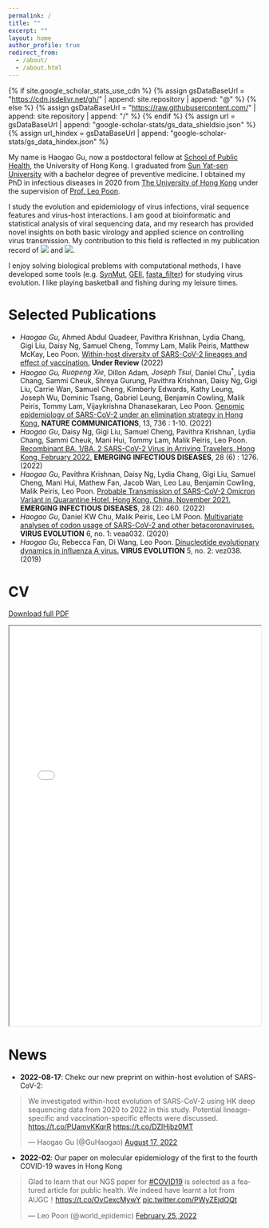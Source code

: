 ```yaml
---
permalink: /
title: ""
excerpt: ""
layout: home
author_profile: true
redirect_from: 
  - /about/
  - /about.html
---
```


{% if site.google_scholar_stats_use_cdn %}
{% assign gsDataBaseUrl = "https://cdn.jsdelivr.net/gh/" | append: site.repository | append: "@" %}
{% else %}
{% assign gsDataBaseUrl = "https://raw.githubusercontent.com/" | append: site.repository | append: "/" %}
{% endif %}
{% assign url = gsDataBaseUrl | append: "google-scholar-stats/gs_data_shieldsio.json" %}
{% assign url_hindex = gsDataBaseUrl | append: "google-scholar-stats/gs_data_hindex.json" %}

<span class="anchor" id="about-me"></span>
My name is Haogao Gu, now a postdoctoral fellow at [School of Public Health](https://sph.hku.hk/), the University of Hong Kong. I graduated from [Sun Yat-sen University](https://www.sysu.edu.cn/sysuen/) with a bachelor degree of preventive medicine. I obtained my PhD in infectious diseases in 2020 from [The University of Hong Kong](https://www.hku.hk/) under the supervision of [Prof. Leo Poon](https://sph.hku.hk/en/Biography/Poon-Lit-Man-Leo). 

I study the evolution and epidemiology of virus infections, viral sequence features and virus-host interactions. I am good at bioinformatic and statistical analysis of viral sequencing data, and my research has provided novel insights on both basic virology and applied science on controlling virus transmission. My contribution to this field is reflected in my publication record of <a href='https://scholar.google.com/citations?user=sie-ZJkAAAAJ'><img src="https://img.shields.io/endpoint?url={{ url | url_encode }}&logo=Google%20Scholar&labelColor=f6f6f6&color=9cf&style=flat&label=citations"></a> and <a href='https://scholar.google.com/citations?user=sie-ZJkAAAAJ'><img src="https://img.shields.io/endpoint?url={{ url_hindex | url_encode }}&logo=Google%20Scholar&labelColor=f6f6f6&color=9cf&style=flat&label=h-index"></a>. 

I enjoy solving biological problems with computational methods, I have developed some tools (e.g. [SynMut](https://github.com/Koohoko/SynMut), [GEII](https://leo-poon-lab-geii-scriptsweb-app-pk8r5m.streamlitapp.com/), [fasta_filter](https://github.com/Koohoko/fasta_filter)) for studying virus evolution. I like playing basketball and fishing during my leisure times. 

# Selected Publications
- _Haogao Gu_, Ahmed Abdul Quadeer, Pavithra Krishnan, Lydia Chang, Gigi Liu, Daisy Ng, Samuel Cheng, Tommy Lam, Malik Peiris, Matthew McKay, Leo Poon. [Within-host diversity of SARS-CoV-2 lineages and effect of vaccination.](https://www.researchsquare.com/article/rs-1927944/v1) **Under Review** (2022) 
- _Haogao Gu_<sup>*</sup>, Ruopeng Xie<sup>*</sup>, Dillon Adam<sup>*</sup>, Joseph Tsui<sup>*</sup>, Daniel Chu<sup>*</sup>, Lydia Chang, Sammi Cheuk, Shreya Gurung, Pavithra Krishnan, Daisy Ng, Gigi Liu, Carrie Wan, Samuel Cheng, Kimberly Edwards, Kathy Leung, Joseph Wu, Dominic Tsang, Gabriel Leung, Benjamin Cowling, Malik Peiris, Tommy Lam, Vijaykrishna Dhanasekaran, Leo Poon. [Genomic epidemiology of SARS-CoV-2 under an elimination strategy in Hong Kong.](https://pubmed.ncbi.nlm.nih.gov/35136039/) **NATURE COMMUNICATIONS**, 13, 736 : 1-10. (2022) <span class='show_paper_citations' data='sie-ZJkAAAAJ:aqlVkmm33-oC'></span>
- _Haogao Gu_, Daisy Ng, Gigi Liu, Samuel Cheng, Pavithra Krishnan, Lydia Chang, Sammi Cheuk, Mani Hui, Tommy Lam, Malik Peiris, Leo Poon. [Recombinant BA. 1/BA. 2 SARS-CoV-2 Virus in Arriving Travelers, Hong Kong, February 2022.](https://www.ncbi.nlm.nih.gov/pmc/articles/PMC9155883/) **EMERGING INFECTIOUS DISEASES**, 28 (6) : 1276. (2022) <span class='show_paper_citations' data='sie-ZJkAAAAJ:9ZlFYXVOiuMC'></span>
- _Haogao Gu_, Pavithra Krishnan, Daisy Ng, Lydia Chang, Gigi Liu, Samuel Cheng, Mani Hui, Mathew Fan, Jacob Wan, Leo Lau, Benjamin Cowling, Malik Peiris, Leo Poon. [Probable Transmission of SARS-CoV-2 Omicron Variant in Quarantine Hotel, Hong Kong, China, November 2021.](https://www.ncbi.nlm.nih.gov/pmc/articles/PMC8798678/) **EMERGING INFECTIOUS DISEASES**, 28 (2): 460. (2022) <span class='show_paper_citations' data='sie-ZJkAAAAJ:ULOm3_A8WrAC'></span>
- _Haogao Gu_, Daniel KW Chu, Malik Peiris, Leo LM Poon. [Multivariate analyses of codon usage of SARS-CoV-2 and other betacoronaviruses.](https://pubmed.ncbi.nlm.nih.gov/32431949/) **VIRUS EVOLUTION** 6, no. 1: veaa032. (2020) <span class='show_paper_citations' data='sie-ZJkAAAAJ:Tyk-4Ss8FVUC'></span>
- _Haogao Gu_, Rebecca Fan, Di Wang, Leo Poon. [Dinucleotide evolutionary dynamics in influenza A virus.](https://pubmed.ncbi.nlm.nih.gov/31737288/) **VIRUS EVOLUTION** 5, no. 2: vez038. (2019) <span class='show_paper_citations' data='sie-ZJkAAAAJ:u-x6o8ySG0sC'></span>

# CV
[Download full PDF]("../files/CV/CV_haogao.pdf")
<iframe src="/web/viewer.html?file=/files/CV/CV_haogao.pdf#pagemode=none" width="100%" height="800"></iframe>

# News
- **2022-08-17**: Chekc our new preprint on within-host evolution of SARS-CoV-2:
<blockquote class="twitter-tweet"><p lang="en" dir="ltr">We investigated within-host evolution of SARS-CoV-2 using HK deep sequencing data from 2020 to 2022 in this study. Potential lineage-specific and vaccination-specific effects were discussed. <a href="https://t.co/PUamvKKqrR">https://t.co/PUamvKKqrR</a> <a href="https://t.co/DZIHjbz0MT">https://t.co/DZIHjbz0MT</a></p>&mdash; Haogao Gu (@GuHaogao) <a href="https://twitter.com/GuHaogao/status/1559896855705632768?ref_src=twsrc%5Etfw">August 17, 2022</a></blockquote> <script async src="https://platform.twitter.com/widgets.js" charset="utf-8"></script>

- **2022-02**: Our paper on molecular epidemiology of the first to the fourth COVID-19 waves in Hong Kong
<blockquote class="twitter-tweet"><p lang="en" dir="ltr">Glad to learn that our NGS paper for <a href="https://twitter.com/hashtag/COVID19?src=hash&amp;ref_src=twsrc%5Etfw">#COVID19</a> is selected as a featured article for public health. We indeed have learnt a lot from AUGC！<a href="https://t.co/OvCexcMywY">https://t.co/OvCexcMywY</a> <a href="https://t.co/PWyZEjdOQt">pic.twitter.com/PWyZEjdOQt</a></p>&mdash; Leo Poon (@world_epidemic) <a href="https://twitter.com/world_epidemic/status/1497195122127032334?ref_src=twsrc%5Etfw">February 25, 2022</a></blockquote> <script async src="https://platform.twitter.com/widgets.js" charset="utf-8"></script>

